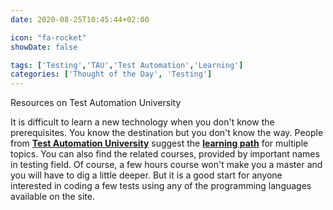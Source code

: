 ```yaml
---
date: 2020-08-25T10:45:44+02:00

icon: "fa-rocket"
showDate: false

tags: ['Testing','TAU','Test Automation','Learning']
categories: ['Thought of the Day', 'Testing']
---
```

Resources on Test Automation University

It is difficult to learn a new technology when you don't know the prerequisites. You know the destination but you
don't know the way. People from [__Test Automation University__](https://testautomationu.applitools.com/) suggest the [__learning path__](https://testautomationu.applitools.com/learningpaths.html) for multiple
topics.
You can also find the related courses, provided by important names in testing field. Of course, a
few hours course won't make you a master and you will have to dig a little deeper.
But it is a good start for anyone interested in coding a few tests using any of the programming languages available
on the site.